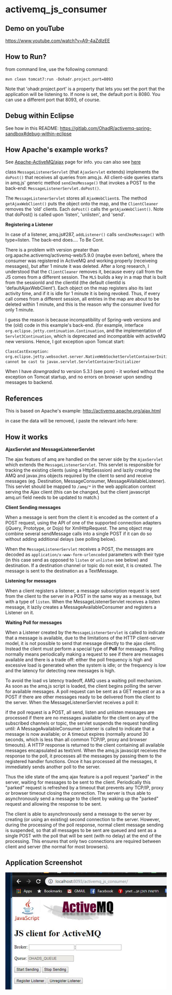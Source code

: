 # activemq_js_consumer

## Demo on youTube

https://www.youtube.com/watch?v=A9-4aZdlzEE

## How to Run?

from command line, use the following command:

	mvn clean tomcat7:run -Dohadr.project.port=8093

Note that 'ohadr.project.port' is a property that lets you set the port that the application will be listening to. If none is set, the default port is 8080. You can use a different port that 8093, of course.

## Debug within Eclipse

See how in this README: https://gitlab.com/OhadR/activemq-spring-sandbox#debug-within-eclipse

## How Apache's example works?

See [Apache-ActiveMQ/ajax](#references) page for info. you can also see [here](#how-it-works)


class `MessageListenerServlet` (that `AjaxServlet` extends) implements the `doPost()` that receives all queries from amq.js. All client-side queries starts in amq.js' generic method `sendJmsMessage()` that invokes a POST to the back-end: `MessageListenerServlet.doPost()`. 

The `MessageListenerServlet` stores all `AjaxWebClient`s. The method `getAjaxWebClient()` puts the object onto the map, and the `ClientCleaner` removes the 'old' clients. Each `doPost()` calls the `getAjaxWebClient()`. Note that doPost() is called upon 'listen', 'unlisten', and 'send'. 

**Registering a Listener**

In case of a listener, amq.js#287, `addListener()` calls `sendJmsMessage()` with type=listen. The back-end does.... To Be Cont.

There is a problem with version greater than org.apache.activemq/activemq-web/5.9.0 (maybe even before), where the consumer was registered in ActiveMQ and working properly (receiveing messages), but after 1 minute it was deleted. After a long research, I understood that the `ClientCleaner` removes it, because every call from the JS comes from a different session. The `MLS` builds a key in a map that is built from the sessionId and the clientId (the default clientId is 'defaultAjaxWebClient'). Each object on the map registers also its last activity time, and if it is idle for 1 minute it is being revoked. Thus, if every call comes from a different session, all entries in the map are about to be deleted within 1 minute, and this is the reason why the consumer lived for only 1 minute.

I guess the reason is because incompatibility of Spring-web versions and the (old) code in this example's back-end. (for example, interface `org.eclipse.jetty.continuation.Continuation`, and the implementation of `Servlet3Continuation`, which is deprecated and incompatible with activeMQ new versions. Hence, I got exception upon Tomcat start:

    ClassCastException: org.eclipse.jetty.websocket.server.NativeWebSocketServletContainerInitializer cannot be cast to javax.servlet.ServletContainerInitializer  
    
When I have *downgraded* to version 5.3.1 (see pom) - it worked without the exception on Tomcat startup, and no errors on browser upon sending messages to backend.

## References

This is based on Apache's example: http://activemq.apache.org/ajax.html

in case the data will be removed, i paste the relevant info here:

## How it works

**AjaxServlet and MessageListenerServlet**

The ajax featues of amq are handled on the server side by the `AjaxServlet` which extends the `MessageListenerServlet`. This servlet is responsible for tracking the existing clients (using a HttpSesssion) and lazily creating the AMQ and javax.jms objects required by the client to send and receive messages (eg. Destination, MessageConsumer, MessageAVailableListener). This servlet should be mapped to `/amq/*` in the web application context serving the Ajax client (this can be changed, but the client javascript amq.uri field needs to be updated to match.)


**Client Sending messages**

When a message is sent from the client it is encoded as the content of a POST request, using the API of one of the supported connection adapters (jQuery, Prototype, or Dojo) for XmlHttpRequest. The amq object may combine several sendMessage calls into a single POST if it can do so without adding additional delays (see polling below).

When the `MessageListenerServlet` receives a POST, the messages are decoded as `application/x-www-form-urlencoded` parameters with their type (in this case send as opposed to `listen` or `unlisten` see below) and destination. If a destination channel or topic do not exist, it is created. The message is sent to the destination as a TextMessage.

**Listening for messages**

When a client registers a listener, a message subscription request is sent from the client to the server in a POST in the same way as a message, but with a type of `listen`. When the MessageListenerServlet receives a listen message, it lazily creates a MessageAvailableConsumer and registers a Listener on it.

**Waiting Poll for messages**

When a Listener created by the `MessageListenerServlet` is called to indicate that a message is available, due to the limitations of the HTTP client-server model, it is not possible to send that message directly to the ajax client. Instead the client must perform a special type of **Poll** for messages. Polling normally means periodically making a request to see if there are messages available and there is a trade off: either the poll frequency is high and excessive load is generated when the system is idle; or the frequency is low and the latency for detecting new messages is high.

To avoid the load vs latency tradeoff, AMQ uses a waiting poll mechanism. As soon as the amq.js script is loaded, the client begins polling the server for available messages. A poll request can be sent as a GET request or as a POST if there are other messages ready to be delivered from the client to the server. When the MessageListenerServlet receives a poll it:

if the poll request is a POST, all send, listen and unlisten messages are processed
if there are no messages available for the client on any of the subscribed channels or topic, the servlet suspends the request handling until:
A MessageAvailableConsumer Listener is called to indicate that a message is now available; or
A timeout expires (normally around 30 seconds, which is less than all common TCP/IP, proxy and browser timeouts).
A HTTP response is returned to the client containing all available messages encapsulated as text/xml.
When the amq.js javascipt receives the response to the poll, it processes all the messages by passing them to the registered handler functions. Once it has processed all the messages, it immediately sends another poll to the server.

Thus the idle state of the amq ajax feature is a poll request "parked" in the server, waiting for messages to be sent to the client. Periodically this "parked" request is refreshed by a timeout that prevents any TCP/IP, proxy or browser timeout closing the connection. The server is thus able to asynchronously send a message to the client by waking up the "parked" request and allowing the response to be sent.

The client is able to asynchronously send a message to the server by creating (or using an existing) second connection to the server. However, during the processing of the poll response, normal client message sending is suspended, so that all messages to be sent are queued and sent as a single POST with the poll that will be sent (with no delay) at the end of the processing. This ensures that only two connections are required between client and server (the normal for most browsers).

## Application Screenshot

![screenshot](/src/main/webapp/images/app-screenshot.JPG)
